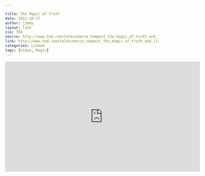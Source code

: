 ```yaml
---

title: The Magic of Truth
date: 2011-10-17
author: jimmy
layout: link
via: TED
source: http://www.ted.com/talks/marco_tempest_the_magic_of_truth_and_lies_on_ipods?language=en
link: http://www.ted.com/talks/marco_tempest_the_magic_of_truth_and_lies_on_ipods?language=en
categories: Linked
tags: [Video, Magic]
---
```



<iframe src="https://embed.ted.com/talks/marco_tempest_the_magic_of_truth_and_lies_on_ipods" width="640" height="360" frameborder="0" scrolling="no" webkitAllowFullScreen mozallowfullscreen allowFullScreen></iframe>